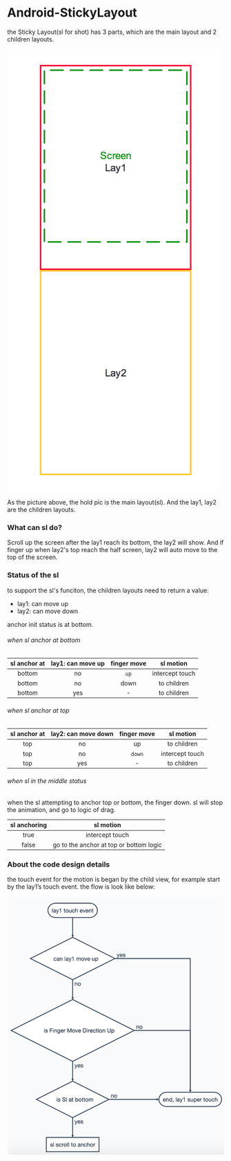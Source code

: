 # Android-StickyLayout

the Sticky Layout(sl for shot) has 3 parts, which are the main layout and 2 children layouts.

 ![QQ20150828-1@2x](https://raw.githubusercontent.com/DennisAu/Android-StickyLayout/master/wiki-res/QQ20150828-1%402x.png)

As the picture above, the hold pic is the main layout(sl). And the lay1, lay2 are the children layouts.

### What can sl do?

Scroll up the screen after the lay1 reach its bottom, the lay2 will show. And if finger up when lay2's top reach the half screen, lay2 will auto move to the top of the screen.

### Status of the sl

to support the sl's funciton, the children layouts need to return a value:

- lay1: can move up
- lay2: can move down

anchor init status is at bottom.

###### when sl anchor at bottom

| sl anchor at | lay1: can move up | finger move |    sl motion    | 
| :----------: | :---------------: | :---------: | :-------------: | 
|    bottom    |        no         |    `up`     | intercept touch | 
|    bottom    |        no         |    down     |   to children   | 
|    bottom    |        yes        |      -      |   to children   | 

###### when sl anchor at top

| sl anchor at | lay2: can move down | finger move |    sl motion    | 
| :----------: | :-----------------: | :---------: | :-------------: | 
|     top      |         no          |     up      |   to children   | 
|     top      |         no          |   `down`    | intercept touch | 
|     top      |         yes         |      -      |   to children   | 

###### when sl in the middle status

when the sl attempting to anchor top or bottom, the finger down. sl will stop the animation, and go to logic of drag.

| sl anchoring |                sl motion                 | 
| :----------: | :--------------------------------------: | 
|     true     |             intercept touch              | 
|    false     | go to  the anchor at top or bottom logic | 



### About the code design details

the touch event for the motion is began by the child view, for example start by the lay1’s touch event. the flow is look like below:

![QQ20150829-2@2x](https://raw.githubusercontent.com/DennisAu/Android-StickyLayout/dev/wiki-res/QQ20150829-3%402x.png)

